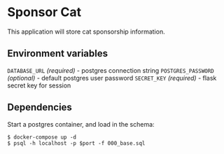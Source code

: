 Sponsor Cat
===========
This application will store cat sponsorship information.

Environment variables
--------------------
`DATABASE_URL` _(required)_ - postgres connection string
`POSTGRES_PASSWORD` _(optional)_ - default postgres user password
`SECRET_KEY` _(required)_ - flask secret key for session

Dependencies
------------
Start a postgres container, and load in the schema:
```
$ docker-compose up -d
$ psql -h localhost -p $port -f 000_base.sql
```

